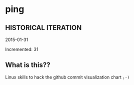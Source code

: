 # ping

## HISTORICAL ITERATION
2015-01-31

Incremented: 31

## What is this?? 
Linux skills to hack the github commit visualization chart `;-)`
